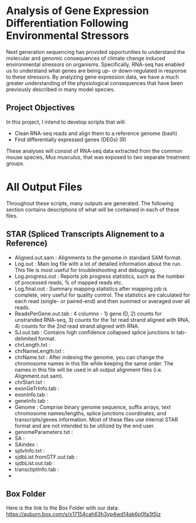 # Analysis of Gene Expression Differentiation Following Environmental Stressors

Next generation sequencing has provided opportunities to understand the molecular and genomic consequences of climate change induced environmental stressors on organisms. Specifically, RNA-seq has enabled us to understand what genes are being up- or down-regulated in response to these stressors. By analyzing gene expression data, we have a much greater understanding of the physiological consequences that have been previously described in many model species. 


## Project Objectives

In this project, I intend to develop scripts that will:
* Clean RNA-seq reads and align them to a reference genome (bash)
* Find differentially expressed genes (DEGs) (R)

These analyses will consist of RNA-seq data extracted from the common mouse species, *Mus musculus*, that was exposed to two separate treatment groups. 

# All Output Files

Throughout these scripts, many outputs are generated. The following section contains descriptions of what will be contained in each of these files. 

## STAR (Spliced Transcripts Alignement to a Reference)
* Aligned.out.sam : Alignments to the genome in standard SAM format.
* Log.out : Main log file with a lot of detailed information about the run. This file is most useful for troubleshooting and debugging.
* Log.progress.out : Reports job progress statistics, such as the number of processed reads, % of mapped reads etc.
* Log.final.out :  Summary mapping statistics after mapping job is complete, very useful for quality control. The statistics are calculated for each read (single- or paired-end) and then summed or averaged over all reads.
* ReadsPerGene.out.tab : 4 columns - 1) gene ID, 2) counts for unstranded RNA-seq, 3) counts for the 1st read strand aligned with RNA, 4) counts for the 2nd read strand aligned with RNA.
* SJ.out.tab : Contains high confidence collapsed splice junctions in tab-delimited format. 
* chrLength.txt : 
* chrNameLength.txt :
* chrName.txt : After indexing the genome, you can change the chromosome names in this file while keeping the same order. The names in this file will be used in all output alignment files (i.e. Alignment.out.sam).
* chrStart.txt :
* exonGeTrInfo.tab :
* exonInfo.tab :
* geneInfo.tab :
* Genome : Comprise binary genome sequence, suffix arrays, text chromosome names/lengths, splice junctions coordinates, and transcripts/genes information. Most of these files use internal STAR format and are not intended to be utilized by the end user.
* genomeParameters.txt :
* SA :
* SAindex :
* sjdvInfo.txt :
* sjdbList.fromGTF.out.tab :
* sjdbList.out.tab :
* transctiptInfo.tab :
* 


## Box Folder

Here is the link to the Box Folder with our data: https://auburn.box.com/s/x17154cah63h3yp4wd14ak6p0fa3t5jz
